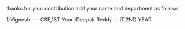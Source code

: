 thanks for your contribution
add your name and department as follows

1)Vignesh --- CSE,1ST Year
)Deepak Reddy -- IT,2ND YEAR
